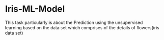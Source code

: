 # Iris-ML-Model
This task particularly is about the Prediction using the unsupervised learning based on the data set which comprises of the details of flowers(iris data set)

